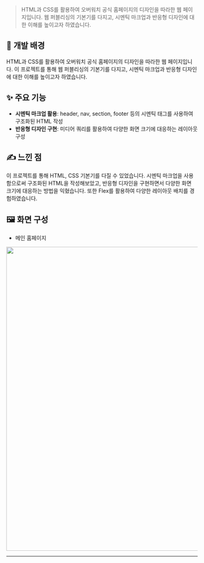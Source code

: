 > HTML과 CSS를 활용하여 오버워치 공식 홈페이지의 디자인을 따라한 웹 페이지입니다.
> 웹 퍼블리싱의 기본기를 다지고, 시멘틱 마크업과 반응형 디자인에 대한 이해를 높이고자 하였습니다.

## 🤔 개발 배경

HTML과 CSS를 활용하여 오버워치 공식 홈페이지의 디자인을 따라한 웹 페이지입니다. 이 프로젝트를 통해 웹 퍼블리싱의 기본기를 다지고, 시멘틱 마크업과 반응형 디자인에 대한 이해를 높이고자 하였습니다.

## ✨ 주요 기능

- **시멘틱 마크업 활용**: header, nav, section, footer 등의 시멘틱 태그를 사용하여 구조화된 HTML 작성
- **반응형 디자인 구현**: 미디어 쿼리를 활용하여 다양한 화면 크기에 대응하는 레이아웃 구성

## ✍️ 느낀 점

이 프로젝트를 통해 HTML, CSS 기본기를 다질 수 있었습니다.
시멘틱 마크업을 사용함으로써 구조화된 HTML을 작성해보았고, 반응형 디자인을 구현하면서 다양한 화면 크기에 대응하는 방법을 익혔습니다. 또한 Flex를 활용하여 다양한 레이아웃 배치를 경험하였습니다.

## 🖼️ 화면 구성

- 메인 홈페이지

<img src="https://github.com/user-attachments/assets/3a867305-6700-4429-9fc5-2826292153fb" width="800" />

---
